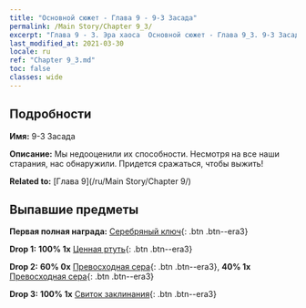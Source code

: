 ```yaml
---
title: "Основной сюжет - Глава 9 - 9-3 Засада"
permalink: /Main Story/Chapter 9_3/
excerpt: "Глава 9 - 3. Эра хаоса  Основной сюжет - Глава 9_3. 9-3 Засада"
last_modified_at: 2021-03-30
locale: ru
ref: "Chapter 9_3.md"
toc: false
classes: wide
---
```


## Подробности

 **Имя:** 9-3 Засада

 **Описание:** Мы недооценили их способности. Несмотря на все наши старания, нас обнаружили. Придется сражаться, чтобы выжить!

 **Related to:** [Глава 9](/ru/Main Story/Chapter 9/)

## Выпавшие предметы

 **Первая полная награда:** [Серебряный ключ](/ru/Items/con_693/){: .btn .btn--era3}

 **Drop 1:** **100% 1x** [Ценная ртуть](/ru/Items/mat_28/){: .btn .btn--era3}

 **Drop 2:** **60% 0x** [Превосходная сера](/ru/Items/mat_22/){: .btn .btn--era3}, **40% 1x** [Превосходная сера](/ru/Items/mat_22/){: .btn .btn--era3}

 **Drop 3:** **100% 1x** [Свиток заклинания](/ru/Items/con_694/){: .btn .btn--era3}

